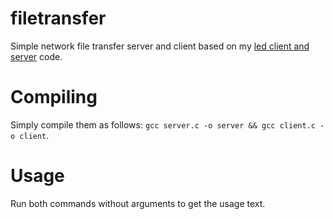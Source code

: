 # filetransfer
Simple network file transfer server and client based on my [led client and server](https://github.com/duckyondiscord/led-server) code.

# Compiling
Simply compile them as follows: `gcc server.c -o server && gcc client.c -o client`.

# Usage

Run both commands without arguments to get the usage text.
